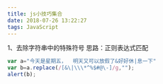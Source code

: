 ```yaml
---
title: js小技巧集合
date: 2018-07-26 13:22:27
tags: JavaScript
---
```

<!-- more -->

 1、去除字符串中的特殊符号
 思路：正则表达式匹配

```javascript
var a="今天是星期五，  明天又可以放假了&好好休|息一下"
var b=a.replace(/[&\|\\\*^%$#@\-]/g,"");
alert(b);
```